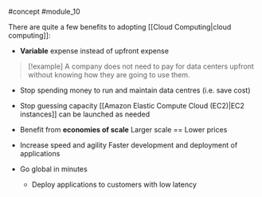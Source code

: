 
#concept #module_10 

There are quite a few benefits to adopting [[Cloud Computing|cloud computing]]:

- **Variable** expense instead of upfront expense

>[!example]
> A company does not need to pay for data centers upfront without knowing how they are going to use them.

- Stop spending money to run and maintain data centres (i.e. save cost)

- Stop guessing capacity
	[[Amazon Elastic Compute Cloud (EC2)|EC2 instances]] can be launched as needed

- Benefit from **economies of scale**
	Larger scale == Lower prices

- Increase speed and agility
	Faster development and deployment of applications

- Go global in minutes
	- Deploy applications to customers with low latency


